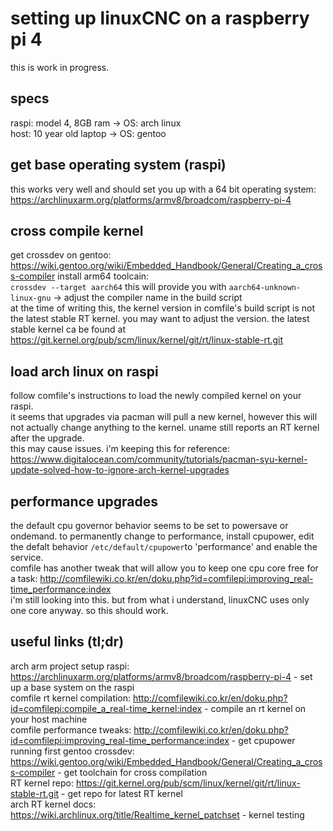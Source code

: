 # setting up linuxCNC on a raspberry pi 4
this is work in progress. 

## specs
raspi: model 4, 8GB ram -> OS: arch linux  
host: 10 year old laptop -> OS: gentoo

## get base operating system (raspi)
this works very well and should set you up with a 64 bit operating system:  
https://archlinuxarm.org/platforms/armv8/broadcom/raspberry-pi-4 

## cross compile kernel
get crossdev on gentoo:  
https://wiki.gentoo.org/wiki/Embedded_Handbook/General/Creating_a_cross-compiler 
install arm64 toolcain:  
`crossdev --target aarch64`
this will provide you with `aarch64-unknown-linux-gnu` -> adjust the compiler name in the build script  
at the time of writing this, the kernel version in comfile's build script is not the latest stable RT kernel. you may want to adjust the version.
the latest stable kernel ca be found at https://git.kernel.org/pub/scm/linux/kernel/git/rt/linux-stable-rt.git  

## load arch linux on raspi
follow comfile's instructions to load the newly compiled kernel on your raspi.  
it seems that upgrades via pacman will pull a new kernel, however this will not actually change anything to the kernel. uname still reports an RT kernel after the upgrade.  
this may cause issues. i'm keeping this for reference: https://www.digitalocean.com/community/tutorials/pacman-syu-kernel-update-solved-how-to-ignore-arch-kernel-upgrades  

## performance upgrades  
the default cpu governor behavior seems to be set to powersave or ondemand. to permanently change to performance, install cpupower, edit the defalt behavior `/etc/default/cpupower`to 'performance' and enable the service.  
comfile has another tweak that will allow you to keep one cpu core free for a task: http://comfilewiki.co.kr/en/doku.php?id=comfilepi:improving_real-time_performance:index  
i'm still looking into this. but from what i understand, linuxCNC uses only one core anyway. so this should work.  

## useful links (tl;dr)
arch arm project setup raspi: https://archlinuxarm.org/platforms/armv8/broadcom/raspberry-pi-4 - set up a base system on the raspi  
comfile rt kernel compilation: http://comfilewiki.co.kr/en/doku.php?id=comfilepi:compile_a_real-time_kernel:index - compile an rt kernel on your host machine  
comfile performance tweaks: http://comfilewiki.co.kr/en/doku.php?id=comfilepi:improving_real-time_performance:index - get cpupower running first
gentoo crossdev: https://wiki.gentoo.org/wiki/Embedded_Handbook/General/Creating_a_cross-compiler - get toolchain for cross compilation  
RT kernel repo: https://git.kernel.org/pub/scm/linux/kernel/git/rt/linux-stable-rt.git - get repo for latest RT kernel  
arch RT kernel docs: https://wiki.archlinux.org/title/Realtime_kernel_patchset - kernel testing  
